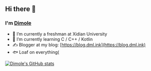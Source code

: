 ## Hi there 👋 
### I'm [Dimole](https://github.com/dmlgzs)
- 🏫 I’m currently a freshman at Xidian University 
- 🌱 I’m currently learning C / C++ / Kotlin 
- ✍️ Blogger at my blog: [https://blog.dml.ink](https://blog.dml.ink) 
- 🐟 Loaf on everything(

[![Dimole's GitHub stats](https://github-readme-stats.vercel.app/api?username=dmlgzs)](https://github.com/anuraghazra/github-readme-stats)
